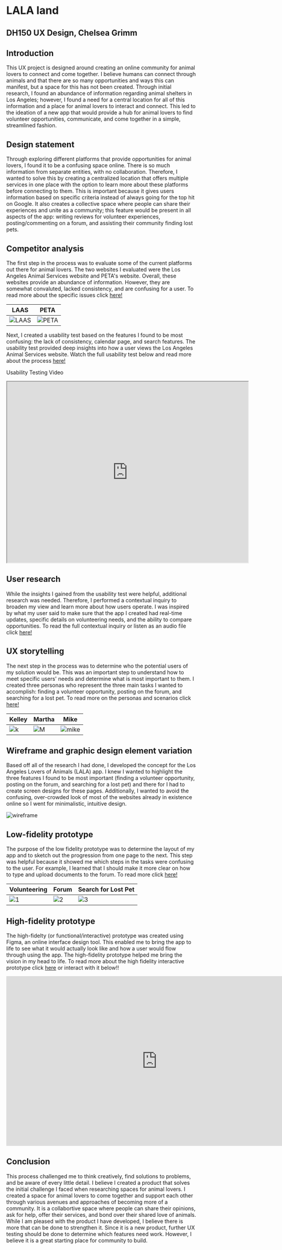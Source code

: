 # LALA land
## DH150 UX Design, Chelsea Grimm

## Introduction

This UX project is designed around creating an online community for animal lovers to connect and come together. I believe humans can connect through animals and that there are so many opportunities and ways this can manifest, but a space for this has not been created. Through initial research, I found an abundance of information regarding animal shelters in Los Angeles; however, I found a need for a central location for all of this information and a place for animal lovers to interact and connect. This led to the ideation of a new app that would provide a hub for animal lovers to find volunteer opportunities, communicate, and come together in a simple, streamlined fashion. 

## Design statement 

Through exploring different platforms that provide opportunities for animal lovers, I found it to be a confusing space online. There is so much information from separate entities, with no collaboration. Therefore, I wanted to solve this by creating a centralized location that offers multiple services in one place with the option to learn more about these platforms before connecting to them. This is important because it gives users information based on specific criteria instead of always going for the top hit on Google. It also creates a collective space where people can share their experiences and unite as a community; this feature would be present in all aspects of the app: writing reviews for volunteer experiences, posting/commenting on a forum, and assisting their community finding lost pets.

## Competitor analysis

The first step in the process was to evaluate some of the current platforms out there for animal lovers. The two websites I evaluated were the Los Angeles Animal Services website and PETA's website. Overall, these websites provide an abundance of information. However, they are somewhat convaluted, lacked consistency, and are confusing for a user. To read more about the specific issues click [here!](https://github.com/chelseagrimm/DH_150/blob/master/Assignment_01/README.md)


LAAS | PETA
----------|-----------
![LAAS](https://github.com/chelseagrimm/DH_150/raw/master/Assignment_01/laas.png)|![PETA](https://github.com/chelseagrimm/DH_150/raw/master/Assignment_01/peta.png)

Next, I created a usability test based on the features I found to be most confusing: the lack of consistency, calendar page, and search features. The usability test provided deep insights into how a user views the Los Angeles Animal Services website. Watch the full usability test below and read more about the process [here!](https://github.com/chelseagrimm/DH_150/tree/master/Assignment_02)

Usability Testing Video

<iframe src="https://drive.google.com/file/d/18nDjBYmx-hXS4JzY0ntMC0OD6eCJmyx8/preview" width="640" height="480"></iframe>

## User research 

While the insights I gained from the usability test were helpful, additional research was needed. Therefore, I performed a contextual inquiry to broaden my view and learn more about how users operate. I was inspired by what my user said to make sure that the app I created had real-time updates, specific details on volunteering needs, and the ability to compare opportunities. To read the full contextual inquiry or listen as an audio file click [here!](https://github.com/chelseagrimm/DH_150/blob/master/Assignment_05/READ.md)

## UX storytelling

The next step in the process was to determine who the potential users of my solution would be. This was an important step to understand how to meet specific users' needs and determine what is most important to them. I created three personas who represent the three main tasks I wanted to accomplish: finding a volunteer opportunity, posting on the forum, and searching for a lost pet. To read more on the personas and scenarios click [here!](https://github.com/chelseagrimm/DH_150/blob/master/Assignment_04/READ.md)

Kelley | Martha | Mike
-------|--------|------
![k](https://github.com/chelseagrimm/DH_150/raw/master/Assignment_04/Kelley1.png) | ![M](https://github.com/chelseagrimm/DH_150/raw/master/Assignment_04/Martha1.png) | ![mike](https://github.com/chelseagrimm/DH_150/raw/master/Assignment_04/Mike1.png)

## Wireframe and graphic design element variation

Based off all of the research I had done, I developed the concept for the Los Angeles Lovers of Animals (LALA) app. I knew I wanted to highlight the three features I found to be most important (finding a volunteer opportunity, posting on the forum, and searching for a lost pet) and there for I had to create screen designs for these pages. Additionally, I wanted to avoid the confusing, over-crowded look of most of the websites already in existence online so I went for minimalistic, intuitive design.

![wireframe](https://github.com/chelseagrimm/DH_150/raw/master/Assignment_06/newframes1.png)

## Low-fidelity prototype

The purpose of the low fidelity prototype was to determine the layout of my app and to sketch out the progression from one page to the next. This step was helpful because it showed me which steps in the tasks were confusing to the user. For example, I learned that I should make it more clear on how to type and upload documents to the forum. To read more click [here!](https://github.com/chelseagrimm/DH_150/blob/master/Assignment_06/README.md)

Volunteering | Forum | Search for Lost Pet
------------|--------|------------------
![1](https://github.com/chelseagrimm/DH_150/raw/master/Assignment_06/test1.png) | ![2](https://github.com/chelseagrimm/DH_150/raw/master/Assignment_06/test2.png) | ![3](https://github.com/chelseagrimm/DH_150/raw/master/Assignment_06/test3.png)

## High-fidelity prototype

The high-fidelty (or functional/interactive) prototype was created using Figma, an online interface design tool. This enabled me to bring the app to life to see what it would actually look like and how a user would flow through using the app. The high-fidelity prototype helped me bring the vision in my head to life. To read more about the high fidelity interactive prototype click [here](https://github.com/chelseagrimm/DH_150/tree/master/Assignment_08) or interact with it below!!

<iframe style="border: none;" width="800" height="450" src="https://www.figma.com/embed?embed_host=share&url=https%3A%2F%2Fwww.figma.com%2Fproto%2Fyrt0fLRb55mjJpQWfaZFiy%2FHighFidelityPrototype%3Fnode-id%3D7%253A1%26scaling%3Dscale-down" allowfullscreen></iframe>

## Conclusion

This process challenged me to think creatively, find solutions to problems, and be aware of every little detail. I believe I created a product that solves the initial challenge I faced when researching spaces for animal lovers. I created a space for animal lovers to come together and support each other through various avenues and approaches of becoming more of a community. It is a collabortive space where people can share their opinions, ask for help, offer their services, and bond over their shared love of animals. While I am pleased with the product I have developed, I believe there is more that can be done to strengthen it. Since it is a new product, further UX testing should be done to determine which features need work. However, I believe it is a great starting place for community to build.
